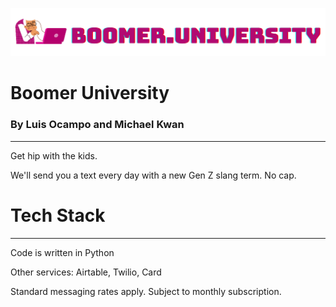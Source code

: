 ![Boomer University](logo.png)

# Boomer University

### By Luis Ocampo and Michael Kwan
***

Get hip with the kids.

We'll send you a text every day with a new Gen Z slang term. No cap.

# Tech Stack

***

Code is written in Python

Other services: Airtable, Twilio, Card


Standard messaging rates apply. Subject to monthly subscription.

